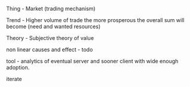 Thing - Market (trading mechanism)

Trend - Higher volume of trade the more prosperous the overall sum will become (need and wanted resources)

Theory - Subjective theory of value

non linear causes and effect - todo

tool - analytics of eventual server and sooner client with wide enough adoption.

iterate
